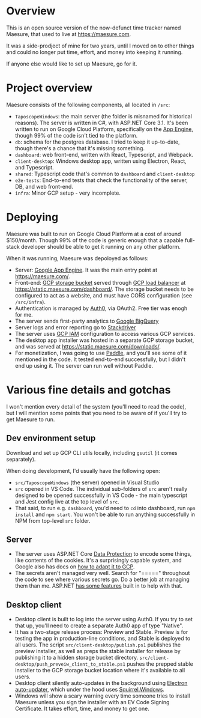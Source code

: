 # Overview

This is an open source version of the now-defunct time tracker named Maesure, that used to live at https://maesure.com.

It was a side-prodject of mine for two years, until I moved on to other things and could no longer put time, effort, and money into keeping it running.

If anyone else would like to set up Maesure, go for it. 

# Project overview

Maesure consists of the following components, all located in `/src`:

* `TaposcopeWindows`: the main server (the folder is misnamed for historical reasons). The server is written in C#, with ASP.NET Core 3.1. It's been written to run on Google Cloud Platform, specifically on the [App Engine](https://cloud.google.com/appengine/docs/flexible/dotnet), though 99% of the code isn't tied to the platform. 
* `db`: schema for the postgres database. I tried to keep it up-to-date, though there's a chance that it's missing something.
* `dashboard`: web front-end, written with React, Typescript, and Webpack. 
* `client-desktop`: Windows desktop app, written using Electron, React, and Typescript. 
* `shared`: Typescript code that's common to `dashboard` and `client-desktop`
* `e2e-tests`: End-to-end tests that check the functionality of the server, DB, and web front-end.
* `infra`: Minor GCP setup - very incomplete.

# Deploying

Maesure was built to run on Google Cloud Platform at a cost of around $150/month. Though 99% of the code is generic enough that a capable full-stack developer should be able to get it running on any other platform.

When it was running, Maesure was depoloyed as follows:

* Server: [Google App Engine](https://cloud.google.com/appengine/docs/flexible/dotnet). It was the main entry point at https://maesure.com/.
* Front-end: [GCP storage bucket](https://cloud.google.com/storage/docs/introduction) served through [GCP load balancer](https://cloud.google.com/load-balancing) at https://static.maesure.com/dashboard/. The storage bucket needs to be configured to act as a website, and must have CORS configuration (see `/src/infra`).
* Authentication is managed by [Auth0](https://auth0.com/), via OAuth2. Free tier was enogh for me.
* The server sends first-party analytics to [Google BigQuery](https://cloud.google.com/bigquery/docs)
* Server logs and error reporting go to [Stackdriver](https://cloud.google.com/stackdriver/docs)
* The server uses [GCP IAM](https://cloud.google.com/iam) configuration to access various GCP services. 
* The desktop app installer was hosted in a separate GCP storage bucket, and was served at https://static.maesure.com/downloads/.
* For monetization, I was going to use [Paddle](https://paddle.com/), and you'll see some of it mentioned in the code. It tested end-to-end successfully, but I didn't end up using it. The server can run well without Paddle.

# Various fine details and gotchas

I won't mention every detail of the system (you'll need to read the code), but I will mention some points that you need to be aware of if you'll try to get Maesure to run.

## Dev environment setup

Download and set up GCP CLI utils locally, including `gsutil` (it comes separately).

When doing development, I'd usually have the following open:

* `src/TaposcopeWindows` (the server) opened in Visual Studio
* `src` opened in VS Code. The individual sub-folders of `src` aren't really designed to be opened successfully in VS Code - the main typescript and Jest config live at the top level of `src`.
* That said, to run e.g. `dashboard`, you'd need to `cd` into dashboard, run `npm install` and `npm start`. You won't be able to run anything successfully in NPM from top-level `src` folder.

## Server

* The server uses ASP.NET Core [Data Protection](https://docs.microsoft.com/en-us/aspnet/core/security/data-protection/introduction?view=aspnetcore-5.0) to encode some things, like contents of the cookies. It's a surprisingly capable system, and Google also has docs on [how to adapt it to GCP](https://cloud.google.com/appengine/docs/flexible/dotnet/application-security).
* The secrets aren't managed very well. Search for "=====" throughout the code to see where various secrets go. Do a better job at managing them than me. ASP.NET [has some features](https://docs.microsoft.com/en-us/aspnet/core/security/app-secrets?view=aspnetcore-5.0&tabs=windows) built in to help with that.

## Desktop client

* Desktop client is built to log into the server using Auth0. If you try to set that up, you'll need to create a separate Auth0 app of type "Native".
* It has a two-stage release process: Preview and Stable. Preview is for testing the app in production-line conditions, and Stable is deployed to all users. The script `src/client-desktop/publish.ps1` publishes the preview installer, as well as preps the stable installer for release by publishing it to a hidden storage bucket directory. `src/client-desktop/push_preveiw_client_to_stable.ps1` pushes the prepped stable installer to the GCP storage bucket location where it's available to all users.
* Desktop client silently auto-updates in the background using [Electron auto-updater](https://www.electronjs.org/docs/api/auto-updater), which under the hood uses [Squirrel.Windows](https://www.electron.build/configuration/squirrel-windows).
* Windows will show a scary warning every time someone tries to install Maesure unless you sign the installer with an EV Code Signing Certificate. It takes effort, time, and money to get one.




